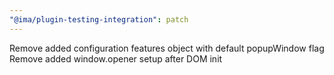 ```yaml
---
"@ima/plugin-testing-integration": patch
---
```


Remove added configuration features object with default popupWindow flag
Remove added window.opener setup after DOM init
